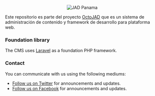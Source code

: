 <p align="center">
    <img src="http://static1.squarespace.com/static/53e9223be4b081b6fd90f0db/t/5457e33ce4b0f488a1015d8c/1415053917320/?format=1000w" alt="JAD Panama" />
</p>

Este repositorio es parte del proyecto [OctoJAD](http://jadpanama.com) que es un sistema de administración de contenido y framework de desarrollo para plataforma web.

### Foundation library

The CMS uses [Laravel](http://laravel.com) as a foundation PHP framework.

### Contact

You can communicate with us using the following mediums:

* [Follow us on Twitter](http://twitter.com/jovib_) for announcements and updates.
* [Follow us on Facebook](http://facebook.com/jovillb) for announcements and updates.